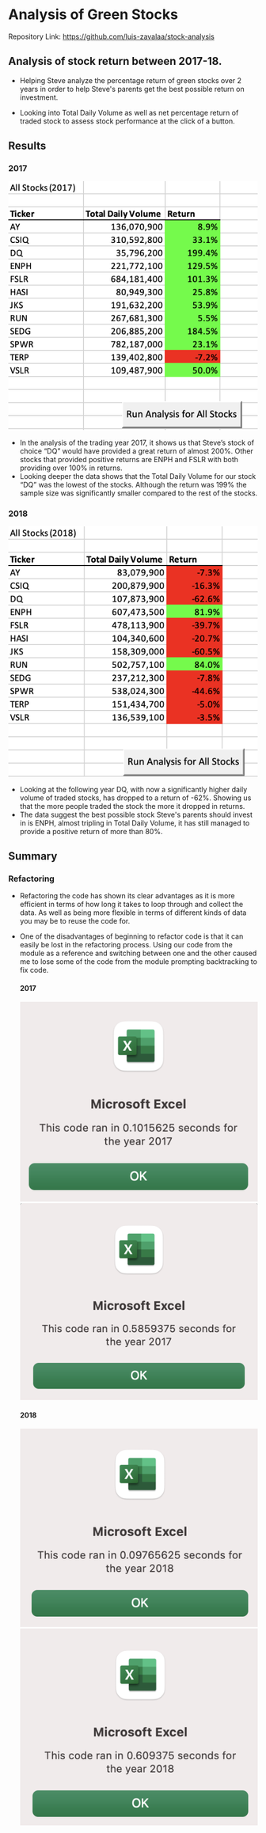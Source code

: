 # Analysis of Green Stocks

Repository Link: https://github.com/luis-zavalaa/stock-analysis

## Analysis of stock return between 2017-18. 

  - Helping Steve analyze the percentage return of green stocks over 2 years in order to help Steve's parents get the best possible return on investment. 

  - Looking into Total Daily Volume as well as net percentage return of traded stock to assess stock performance at the click of a button.

## Results

### 2017
  
 ![2017 Total Stock Return](/Resources/2017_StockReturn.png)
 
* In the analysis of the trading year 2017, it shows us that Steve’s stock of choice “DQ” would have provided a great return of almost 200%. Other stocks that provided positive returns are ENPH and FSLR with both providing over 100% in returns.
* Looking deeper the data shows that the Total Daily Volume for our stock “DQ” was the lowest of the stocks. Although the return was 199% the sample size was significantly smaller compared to the rest of the stocks.

 
### 2018

![2018 Total Stock Return](/Resources/2018_StockReturn.png)

* Looking at the following year DQ, with now a significantly higher daily volume of traded stocks, has dropped to a return of -62%. Showing us that the more people traded the stock the more it dropped in returns. 
* The data suggest the best possible stock Steve's parents should invest in is ENPH, almost tripling in Total Daily Volume, it has still managed to provide a positive return of more than 80%. 

## Summary

  ### Refactoring
  
  * Refactoring the code has shown its clear advantages as it is more efficient in terms of how long it takes to loop through and collect the data. As well as being more flexible in terms of different kinds of data you may be to reuse the code for.

* One of the disadvantages of beginning to refactor code is that it can easily be lost in the refactoring process. Using our code from the module as a reference and switching between one and the other caused me to lose some of the code from the module prompting backtracking to fix code. 
  #### 2017
  ![2017 Time Comparison](/Resources/VBA_Challenge_2017.png) ![2017 Module](/Resources/2017Module.png)
  
  #### 2018
  ![2018 Time comparison](/Resources/VBA_Challenge_2018.png) ![2018 Module](/Resources/2018Module.png)
  


    
